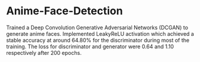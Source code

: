 # Anime-Face-Detection
Trained a Deep Convolution Generative Adversarial Networks (DCGAN) to generate anime faces.
Implemented LeakyReLU activation which achieved a stable accuracy at around 64.80% for the discriminator during most of the training.
The loss for discriminator and generator were 0.64 and 1.10 respectively after 200 epochs.
